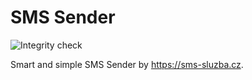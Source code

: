 SMS Sender
==========

![Integrity check](https://github.com/baraja-core/sms-sluzba-sender/workflows/Integrity%20check/badge.svg)

Smart and simple SMS Sender by https://sms-sluzba.cz.
